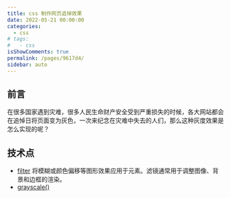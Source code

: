```yaml
---
title: css 制作网页追悼效果
date: 2022-05-21 00:00:00
categories:
  - css
# tags:
#   - css
isShowComments: true
permalink: /pages/9617d4/
sidebar: auto
---
```


## 前言

在很多国家遇到灾难，很多人民生命财产安全受到严重损失的时候，各大网站都会在追悼日将页面变为灰色，一次来纪念在灾难中失去的人们，那么这种灰度效果是怎么实现的呢？

## 技术点

- [filter](https://developer.mozilla.org/zh-CN/docs/Web/CSS/filter)
  将模糊或颜色偏移等图形效果应用于元素。滤镜通常用于调整图像、背景和边框的渲染。
- [grayscale()](https://developer.mozilla.org/zh-CN/docs/Web/CSS/filter-function/grayscale)
